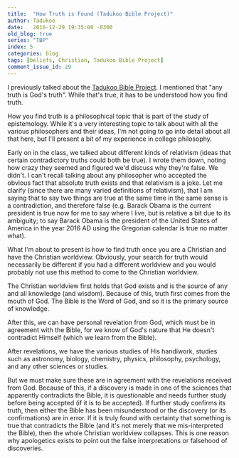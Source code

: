 ```yaml
---
title:  "How Truth is Found (Tadukoo Bible Project)"
author: Tadukoo
date:   2016-12-29 19:35:00 -0300
old_blog: true
series: "TBP"
index: 5
categories: blog
tags: [beliefs, Christian, Tadukoo Bible Project]
comment_issue_id: 29
---
```

I previously talked about the <a href="{{ site.baseurl }}{% post_url 2016-11-29-tadukoo-bible-project %}">Tadukoo Bible Project</a>. I mentioned that 
"any truth is God's truth". While that's true, it has to be understood how you find truth.

How you find truth is a philosophical topic that is part of the study of epistemology. While it's a very interesting topic to talk about with all the various 
philosophers and their ideas, I'm not going to go into detail about all that here, but I'll present a bit of my experience in college philosophy.

Early on in the class, we talked about different kinds of relativism (ideas that certain contradictory truths could both be true). I wrote them down, noting 
how crazy they seemed and figured we'd discuss why they're false. We didn't. I can't recall talking about any philosopher who accepted the obvious fact that 
absolute truth exists and that relativism is a joke. Let me clarify (since there are many varied definitions of relativism), that I am saying that to say two 
things are true at the same time in the same sense is a contradiction, and therefore false (e.g. Barack Obama is the current president is true now for me to 
say where I live, but is relative a bit due to its ambiguity; to say Barack Obama is the president of the United States of America in the year 2016 AD using 
the Gregorian calendar is true no matter what).

What I'm about to present is how to find truth once you are a Christian and have the Christian worldview. Obviously, your search for truth would necessarily 
be different if you had a different worldview and you would probably not use this method to come to the Christian worldview.

The Christian worldview first holds that God exists and is the source of any and all knowledge (and wisdom). Because of this, truth first comes from the 
mouth of God. The Bible is the Word of God, and so it is the primary source of knowledge.

After this, we can have personal revelation from God, which must be in agreement with the Bible, for we know of God's nature that He doesn't contradict 
Himself (which we learn from the Bible).

After revelations, we have the various studies of His handiwork, studies such as astronomy, biology, chemistry, physics, philosophy, psychology, and any other 
sciences or studies.

But we must make sure these are in agreement with the revelations received from God. Because of this, if a discovery is made in one of the sciences that 
apparently contradicts the Bible, it is questionable and needs further study before being accepted (if it is to be accepted). If further study confirms its 
truth, then either the Bible has been misunderstood or the discovery (or its confirmations) are in error. If it is truly found with certainty that something is 
true that contradicts the Bible (and it's not merely that we mis-interpreted the Bible), then the whole Christian worldview collapses. This is one reason why 
apologetics exists to point out the false interpretations or falsehood of discoveries.

